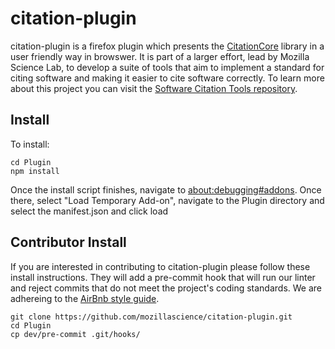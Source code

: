 # citation-plugin

citation-plugin is a firefox plugin which presents the [CitationCore](https://github.com/mozillascience/CitationCore) library in a user friendly way in browswer. It is part of a larger effort, lead by Mozilla Science Lab, to develop a suite of tools that aim to implement a standard for citing software and making it easier to cite software correctly.  To learn more about this project you can visit the [Software Citation Tools repository](https://github.com/mozillascience/software-citation-tools).

## Install
To install:
```
cd Plugin
npm install 
```

Once the install script finishes, navigate to [about:debugging#addons](about:debugging#addons). Once there, select "Load Temporary Add-on", navigate to the Plugin directory and select the manifest.json and click load
## Contributor Install
If you are interested in contributing to citation-plugin please follow these install instructions. They will add a pre-commit hook that will run our linter and reject commits that do not meet the project's coding standards.  We are adhereing to the [AirBnb style guide](https://github.com/airbnb/javascript). 
```
git clone https://github.com/mozillascience/citation-plugin.git
cd Plugin
cp dev/pre-commit .git/hooks/
```
